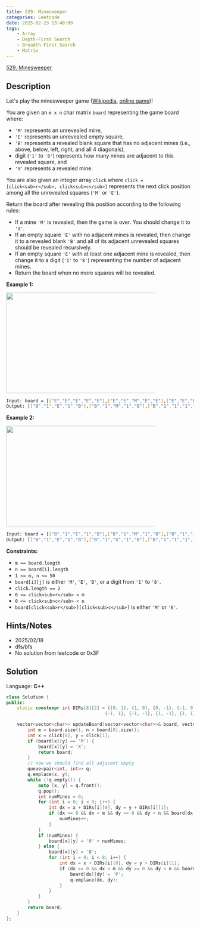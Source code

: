 ```yaml
---
title: 529. Minesweeper
categories: Leetcode
date: 2025-02-23 13:40:09
tags:
    - Array
    - Depth-First Search
    - Breadth-First Search
    - Matrix
---
```


[529. Minesweeper](https://leetcode.com/problems/minesweeper/description/?envType=company&envId=facebook&favoriteSlug=facebook-three-months)

## Description

Let's play the minesweeper game (<a href="https://en.wikipedia.org/wiki/Minesweeper_(video_game)" target="_blank">Wikipedia</a>, <a href="http://minesweeperonline.com" target="_blank">online game</a>)!

You are given an `m x n` char matrix `board` representing the game board where:

- `'M'` represents an unrevealed mine,
- `'E'` represents an unrevealed empty square,
- `'B'` represents a revealed blank square that has no adjacent mines (i.e., above, below, left, right, and all 4 diagonals),
- digit (`'1'` to `'8'`) represents how many mines are adjacent to this revealed square, and
- `'X'` represents a revealed mine.

You are also given an integer array `click` where `click = [click<sub>r</sub>, click<sub>c</sub>]` represents the next click position among all the unrevealed squares (`'M'` or `'E'`).

Return the board after revealing this position according to the following rules:

- If a mine `'M'` is revealed, then the game is over. You should change it to `'X'`.
- If an empty square `'E'` with no adjacent mines is revealed, then change it to a revealed blank `'B'` and all of its adjacent unrevealed squares should be revealed recursively.
- If an empty square `'E'` with at least one adjacent mine is revealed, then change it to a digit (`'1'` to `'8'`) representing the number of adjacent mines.
- Return the board when no more squares will be revealed.

**Example 1:**

<img src="https://assets.leetcode.com/uploads/2023/08/09/untitled.jpeg" style="width: 500px; max-width: 400px; height: 269px;">

```bash
Input: board = [["E","E","E","E","E"],["E","E","M","E","E"],["E","E","E","E","E"],["E","E","E","E","E"]], click = [3,0]
Output: [["B","1","E","1","B"],["B","1","M","1","B"],["B","1","1","1","B"],["B","B","B","B","B"]]
```

**Example 2:**

<img src="https://assets.leetcode.com/uploads/2023/08/09/untitled-2.jpeg" style="width: 489px; max-width: 400px; height: 269px;">

```bash
Input: board = [["B","1","E","1","B"],["B","1","M","1","B"],["B","1","1","1","B"],["B","B","B","B","B"]], click = [1,2]
Output: [["B","1","E","1","B"],["B","1","X","1","B"],["B","1","1","1","B"],["B","B","B","B","B"]]
```

**Constraints:**

- `m == board.length`
- `n == board[i].length`
- `1 <= m, n <= 50`
- `board[i][j]` is either `'M'`, `'E'`, `'B'`, or a digit from `'1'` to `'8'`.
- `click.length == 2`
- `0 <= click<sub>r</sub> < m`
- `0 <= click<sub>c</sub> < n`
- `board[click<sub>r</sub>][click<sub>c</sub>]` is either `'M'` or `'E'`.

## Hints/Notes

- 2025/02/18
- dfs/bfs
- No solution from leetcode or 0x3F

## Solution

Language: **C++**

```C++
class Solution {
public:
    static constexpr int DIRs[8][2] = {{0, 1}, {1, 0}, {0, -1}, {-1, 0},
                                     {-1, 1}, {-1, -1}, {1, -1}, {1, 1}};

    vector<vector<char>> updateBoard(vector<vector<char>>& board, vector<int>& click) {
        int m = board.size(), n = board[0].size();
        int x = click[0], y = click[1];
        if (board[x][y] == 'M') {
            board[x][y] = 'X';
            return board;
        }
        // now we should find all adjacent empty
        queue<pair<int, int>> q;
        q.emplace(x, y);
        while (!q.empty()) {
            auto [x, y] = q.front();
            q.pop();
            int numMines = 0;
            for (int i = 0; i < 8; i++) {
                int dx = x + DIRs[i][0], dy = y + DIRs[i][1];
                if (dx >= 0 && dx < m && dy >= 0 && dy < n && board[dx][dy] == 'M') {
                    numMines++;
                }
            }
            if (numMines) {
                board[x][y] = '0' + numMines;
            } else {
                board[x][y] = 'B';
                for (int i = 0; i < 8; i++) {
                    int dx = x + DIRs[i][0], dy = y + DIRs[i][1];
                    if (dx >= 0 && dx < m && dy >= 0 && dy < n && board[dx][dy] == 'E') {
                        board[dx][dy] = 'P';
                        q.emplace(dx, dy);
                    }
                }
            }
        }
        return board;
    }
};
```
